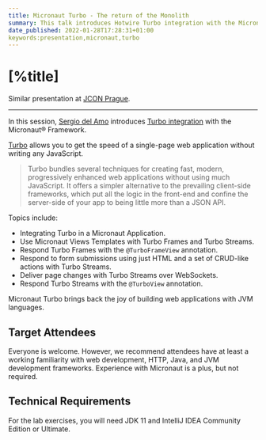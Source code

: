 ```yaml
---
title: Micronaut Turbo - The return of the Monolith
summary: This talk introduces Hotwire Turbo integration with the Micronaut® Framework.
date_published: 2022-01-28T17:28:31+01:00
keywords:presentation,micronaut,turbo
---
```


# [%title]


Similar presentation at [JCON Prague](https://speakerdeck.com/sdelamo/micronaut-turbo-return-of-the-monolith).

---

In this session, [Sergio del Amo](https://sergiodelamo.com) introduces [Turbo integration](https://micronaut-projects.github.io/micronaut-views/latest/guide/#turbo) with the Micronaut® Framework.

[Turbo](https://turbo.hotwired.dev) allows you to get the speed of a single-page web application without writing any JavaScript.

> Turbo bundles several techniques for creating fast, modern, progressively enhanced web applications without using much JavaScript. It offers a simpler alternative to the prevailing client-side frameworks, which put all the logic in the front-end and confine the server-side of your app to being little more than a JSON API.

Topics include:

- Integrating Turbo in a Micronaut Application.
- Use Micronaut Views Templates with Turbo Frames and Turbo Streams. 
- Respond Turbo Frames with the `@TurboFrameView` annotation.
- Respond to form submissions using just HTML and a set of CRUD-like actions with Turbo Streams.
- Deliver page changes with Turbo Streams over WebSockets.
- Respond Turbo Streams with the `@TurboView` annotation.

Micronaut Turbo brings back the joy of building web applications with JVM languages.

## Target Attendees

Everyone is welcome. However, we recommend attendees have at least a working familiarity with web development, HTTP, Java, and JVM development frameworks. Experience with Micronaut is a plus, but not required.

## Technical Requirements

For the lab exercises, you will need JDK 11 and IntelliJ IDEA Community Edition or Ultimate.